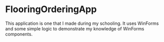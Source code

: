 # FlooringOrderingApp
This application is one that I made during my schooling. It uses WinForms and some simple logic to demonstrate my knowledge of WinForms components.
